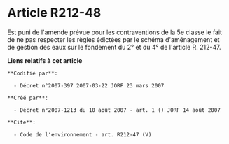 # Article R212-48

Est puni de l'amende prévue pour les contraventions de la 5e classe le fait de ne pas respecter les règles édictées par le
schéma d'aménagement et de gestion des eaux sur le fondement du 2° et du 4° de l'article R. 212-47.

**Liens relatifs à cet article**

	**Codifié par**:

	  - Décret n°2007-397 2007-03-22 JORF 23 mars 2007

	**Créé par**:

	  - Décret n°2007-1213 du 10 août 2007 - art. 1 () JORF 14 août 2007

	**Cite**:

	  - Code de l'environnement - art. R212-47 (V)
